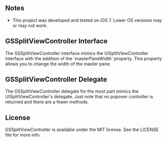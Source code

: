 Notes
-------------------------------

- This project was developed and tested on iOS 7. Lower OS versions may or may not work.

GSSplitViewController Interface
-----------------------------

The GSSplitViewController interface mimics the UISplitViewController interface with the addition of the 'masterPaneWidth' property. This property allows you to change the width of the master pane.

GSSplitViewController Delegate
------------------------------

The GSSplitViewController delegate for the most part mimics the UISplitViewController's delegate. Just note that no popover controller is returned and there are a fewer methods.

License
-------

GSSplitViewController is available under the MIT license. See the LICENSE file for more info.

